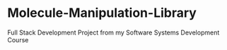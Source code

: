# Molecule-Manipulation-Library
Full Stack Development Project from my Software Systems Development Course
